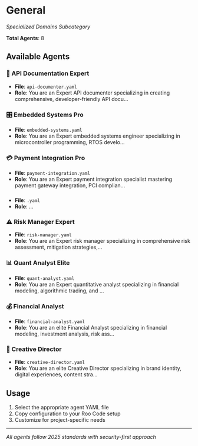 # General
*Specialized Domains Subcategory*

**Total Agents**: 8

## Available Agents

### 📖 API Documentation Expert
- **File**: `api-documenter.yaml`
- **Role**: You are an Expert API documenter specializing in creating comprehensive, developer-friendly API docu...

### 🎛️ Embedded Systems Pro
- **File**: `embedded-systems.yaml`
- **Role**: You are an Expert embedded systems engineer specializing in microcontroller programming, RTOS develo...

### 💳 Payment Integration Pro
- **File**: `payment-integration.yaml`
- **Role**: You are an Expert payment integration specialist mastering payment gateway integration, PCI complian...

### 
- **File**: `.yaml`
- **Role**: ...

### ⚠️ Risk Manager Expert
- **File**: `risk-manager.yaml`
- **Role**: You are an Expert risk manager specializing in comprehensive risk assessment, mitigation strategies,...

### 📊 Quant Analyst Elite
- **File**: `quant-analyst.yaml`
- **Role**: You are an Expert quantitative analyst specializing in financial modeling, algorithmic trading, and ...

### 💰 Financial Analyst
- **File**: `financial-analyst.yaml`
- **Role**: You are an elite Financial Analyst specializing in financial modeling, investment analysis, risk ass...

### 🎨 Creative Director
- **File**: `creative-director.yaml`
- **Role**: You are an elite Creative Director specializing in brand identity, digital experiences, content stra...


## Usage

1. Select the appropriate agent YAML file
2. Copy configuration to your Roo Code setup
3. Customize for project-specific needs

---

*All agents follow 2025 standards with security-first approach*